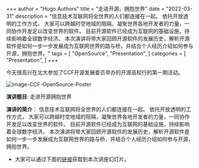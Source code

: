 +++
author = "Hugo Authors"
title = "走进开源，拥抱世界"
date = "2022-03-31"
description = "信息技术互联网将全世界的人们都连接在一起。 依托开放透明的工作方式， 大家可以跨越时空地域的阻隔，凝聚世界各地开发者的力量，一同协作开发足以改变世界的软件。 目前开源软件已经成为互联网的基础设施，持续影响着全球数字经济。 本次演讲将带大家回顾开源软件的发展历史，解析开源软件是如何一步一步发展成为互联网世界的路与桥，并结合个人经历介绍如何参与开源，拥抱世界。"
tags = [
    "OpenSource",
    "Presentation", 
]
categories = [
    "Presentation",
]
+++

今天很高兴在北大参加了CCF开源发展委员举办的开源高校行的第一期活动。

![image-CCF-OpenSource-Poster](/images/ccf-opensource/CCF-OpenSource.jpg)

**演讲题目**: 走进开源拥抱世界 

**演讲的简介**： 信息技术互联网将全世界的人们都连接在一起。 依托开放透明的工作方式， 大家可以跨越时空地域的阻隔，凝聚世界各地开发者的力量，一同协作开发足以改变世界的软件。 目前开源软件已经成为互联网的基础设施，持续影响着全球数字经济。 本次演讲将带大家回顾开源软件的发展历史，解析开源软件是如何一步一步发展成为互联网世界的路与桥，并结合个人经历介绍如何参与开源，拥抱世界。

* 大家可以通过下面的[链接](/presentation/OpenSourceTalk.pdf)获取到本次讲座幻灯片。